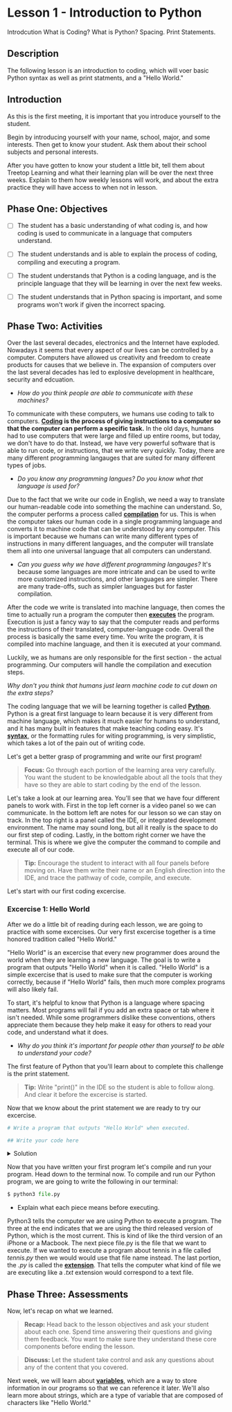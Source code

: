 # **Lesson 1 - Introduction to Python**

Introdcution What is Coding? What is Python? Spacing. Print Statements.

## Description

The following lesson is an introduction to coding, which will voer basic  Python syntax as well as print statments, and a "Hello World."

## Introduction

As this is the first meeting, it is important that you introduce yourself to the student.

Begin by introducing yourself with your name, school, major, and some interests. Then get to know your student. Ask them about their school subjects and personal interests.

After you have gotten to know your student a little bit, tell them about Treetop Learning and what their learning plan will be over the next three weeks. Explain to them how weekly lessons will work, and about the extra practice they will have access to when not in lesson.

## **Phase One: Objectives**

- [ ] The student has a basic understanding of what coding is, and how coding is used to communicate in a language that computers understand.

- [ ] The student understands and is able to explain the process of coding, compiling and executing a program.

- [ ] The student understands that Python is a coding language, and is the principle language that they will be learning in over the next few weeks.

- [ ] The student understands that in Python spacing is important, and some programs won't work if given the incorrect spacing.


## **Phase Two: Activities**

Over the last several decades, electronics and the Internet have exploded. Nowadays it seems that every aspect of our lives can be controlled by a computer. Computers have allowed us creativity and freedom to create products for causes that we believe in. The expansion of computers over the last several decades has led to explosive development in healthcare, security and edcuation.

 - *How do you think people are able to communicate with these machines?*

To communicate with these computers, we humans use coding to talk to computers. **<ins>Coding</ins> is the process of giving instructions to a computer so that the computer can perform a specific task.** In the old days, humans had to use computers that were large and filled up entire rooms, but today, we don't have to do that. Instead, we have very powerful software that is able to run code, or instructions, that we write very quickly. Today, there are many different programming langauges that are suited for many different types of jobs. 

- *Do you know any programming langues? Do you know what that language is used for?*

Due to the fact that we write our code in English, we need a way to translate our human-readable code into something the machine can understand. So, the computer performs a process called <ins> **compilation**</ins> for us. This is when the computer takes our human code in a single programming language and converts it to machine code that can be understood by any computer. This is important because we humans can write many different types of instructions in many different languages, and the computer will translate them all into one universal language that all computers can understand.

- *Can you guess why we have different programming langauges?* It's because some languages are more intricate and can be used to write more customized instructions, and other languages are simpler. There are many trade-offs, such as simpler languages but for faster compilation.

After the code we write is translated into machine language, then comes the time to actually run a program the computer then <ins>**executes**</ins> the program. Execution is just a fancy way to say that the computer reads and performs the instructions of their translated, computer-language code. Overall the process is basically the same every time. You write the program, it is compiled into machine language, and then it is executed at your command.

Luckily, we as humans are only responsible for the first section - the actual programming. Our computers will handle the compilation and execution steps.

 *Why don't you think that humans just learn machine code to cut down on the extra steps?*

The coding language that we will be learning together is called <ins> **Python**</ins>. Python is a great first language to learn because it is very different from machine language, which makes it much easier for humans to understand, and it has many built in features that make teaching coding easy. It's <ins> **syntax**,</ins> or the formatting rules for witing programming, is very simplistic, which takes a lot of the pain out of writing code.

Let's get a better grasp of programming and write our first program!

> **Focus:** Go through each portion of the learning area very carefully. You want the student to be knowledgable about all the tools that they have so they are able to start coding by the end of the lesson.

 Let's take a look at our learning area. You'll see that we have four different panels to work with. First in the top left corner is a video panel so we can communicate. In the bottom left are notes for our lesson so we can stay on track. In the top right is a panel called the IDE, or integrated development environment. The name may sound long, but all it really is the space to do our first step of coding. Lastly, in the bottom right corner we have the terminal. This is where we give the computer the command to compile and execute all of our code.

> **Tip:** Encourage the student to interact with all four panels before moving on. Have them write their name or an English direction into the IDE, and trace the pathway of code, compile, and execute.

 Let's start with our first coding excercise.

### **Excercise 1: Hello World**

After we do a little bit of reading during each lesson, we are going to practice with some excercises. Our very first excercise together is a time honored tradition called "Hello World."

"Hello World" is an excercise that every new programmer does around the world when they are learning a new language. The goal is to write a program that outputs "Hello World" when it is called. "Hello World" is a simple excercise that is used to make sure that the computer is working correctly, because if "Hello World" fails, then much more complex programs will also likely fail.

To start, it's helpful to know that Python is a language where spacing matters. Most programs will fail if you add an extra space or tab where it isn't needed. While some programmers dislike these conventions, others appreciate them because they help make it easy for others to read your code, and understand what it does.

- *Why do you think it's important for people other than yourself to be able to understand your code?*

The first feature of Python that you'll learn about to complete this challenge is the print statement.

> **Tip:** Write "print()" in the IDE so the student is able to follow along. And clear it before the excercise is started.

Now that we know about the print statement we are ready to try our excercise.

```python
# Write a program that outputs "Hello World" when executed.

## Write your code here
```

<details>
<summary> Solution</summary>

```python
print('Hello World')
```

</details>


</details>

Now that you have written your first program let's compile and run your program. Head down to the terminal now. To compile and run our Python program, we are going to write the following in our terminal:

```python
$ python3 file.py
```
* Explain what each piece means before executing.

Python3 tells the computer we are using Python to execute a program. The three at the end indicates that we are using the third released version of Python, which is the most current. This is kind of like the third version of an iPhone or a Macbook. The next piece file.py is the file that we want to execute. If we wanted to execute a program about tennis in a file called *tennis.py* then we would would use that file name instead. The last portion, the *.py* is called the <ins>**extension**</ins>. That tells the computer what kind of file we are executing like a *.txt* extension would correspond to a text file.

## **Phase Three: Assessments**

Now, let's recap on what we learned.

> **Recap:** Head back to the lesson objectives and ask your student about each one. Spend time answering their questions and giving them feedback. You want to make sure they understand these core components before ending the lesson.

> **Discuss:** Let the student take control and ask any questions about any of the content that you covered.

Next week, we will learn about <ins> **variables**</ins>, which are a way to store information in our programs so that we can reference it later. We'll also learn more about strings, which are a type of variable that are composed of characters like "Hello World."



